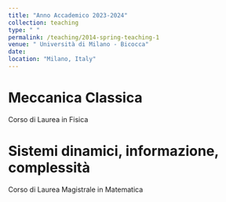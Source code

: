 ```yaml
---
title: "Anno Accademico 2023-2024"
collection: teaching
type: " "
permalink: /teaching/2014-spring-teaching-1
venue: " Università di Milano - Bicocca"
date: 
location: "Milano, Italy"
---
```



Meccanica Classica
======
Corso di Laurea in Fisica

Sistemi dinamici, informazione, complessità 
======
Corso di Laurea Magistrale in Matematica
